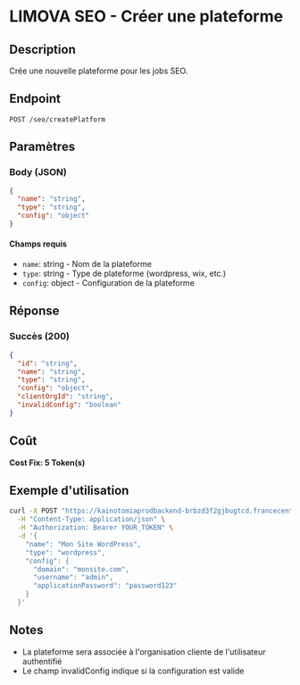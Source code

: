 # LIMOVA SEO - Créer une plateforme

## Description
Crée une nouvelle plateforme pour les jobs SEO.

## Endpoint
```
POST /seo/createPlatform
```

## Paramètres

### Body (JSON)
```json
{
  "name": "string",
  "type": "string",
  "config": "object"
}
```

#### Champs requis
- `name`: string - Nom de la plateforme
- `type`: string - Type de plateforme (wordpress, wix, etc.)
- `config`: object - Configuration de la plateforme

## Réponse

### Succès (200)
```json
{
  "id": "string",
  "name": "string",
  "type": "string",
  "config": "object",
  "clientOrgId": "string",
  "invalidConfig": "boolean"
}
```

## Coût
**Cost Fix: 5 Token(s)**

## Exemple d'utilisation

```bash
curl -X POST "https://kainotomiaprodbackend-brbzd3f2gjbugtcd.francecentral-01.azurewebsites.net/seo/createPlatform" \
  -H "Content-Type: application/json" \
  -H "Authorization: Bearer YOUR_TOKEN" \
  -d '{
    "name": "Mon Site WordPress",
    "type": "wordpress",
    "config": {
      "domain": "monsite.com",
      "username": "admin",
      "applicationPassword": "password123"
    }
  }'
```

## Notes
- La plateforme sera associée à l'organisation cliente de l'utilisateur authentifié
- Le champ invalidConfig indique si la configuration est valide 